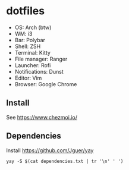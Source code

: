 # dotfiles

- OS: Arch (btw)
- WM: i3
- Bar: Polybar
- Shell: ZSH
- Terminal: Kitty
- File manager: Ranger
- Launcher: Rofi
- Notifications: Dunst
- Editor: Vim
- Browser: Google Chrome

## Install

See https://www.chezmoi.io/

## Dependencies

Install https://github.com/Jguer/yay

    yay -S $(cat dependencies.txt | tr '\n' ' ') 
